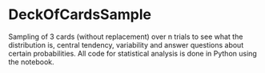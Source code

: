 # DeckOfCardsSample
Sampling of 3 cards (without replacement) over n trials to see what the distribution is, central tendency, variability 
and answer questions about certain probabilities.  All code for statistical analysis is done in Python using the notebook.
